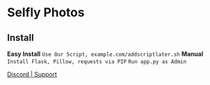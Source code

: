 # Selfly Photos

## Install
**Easy Install**
``Use Our Script, example.com/addscriptlater.sh``
**Manual**
``Install Flask, Pillow, requests via PIP``
``Run app.py as Admin``

[Discord | Support](https://dsc.gg/arizaltd)